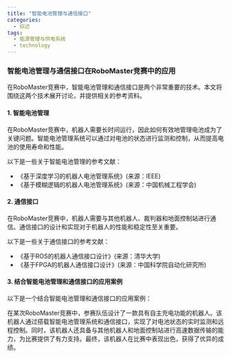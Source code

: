 ```yaml
---  
title: "智能电池管理与通信接口"  
categories:  
  - 综述  
tags: 
  - 能源管理与供电系统 
  - technology  
---  
```


### 智能电池管理与通信接口在RoboMaster竞赛中的应用

在RoboMaster竞赛中，智能电池管理和通信接口是两个非常重要的技术。本文将围绕这两个技术展开讨论，并提供相关的参考资料。

#### 1. 智能电池管理

在RoboMaster竞赛中，机器人需要长时间运行，因此如何有效地管理电池成为了关键问题。智能电池管理系统可以通过对电池的状态进行监测和控制，从而提高电池的使用寿命和性能。

以下是一些关于智能电池管理的参考文献：

- 《基于深度学习的机器人电池管理系统》(来源：IEEE)
- 《基于模糊逻辑的机器人电池管理系统》(来源：中国机械工程学会)

#### 2. 通信接口

在RoboMaster竞赛中，机器人需要与其他机器人、裁判器和地面控制站进行通信。通信接口的设计和实现对于机器人的性能和稳定性至关重要。

以下是一些关于通信接口的参考文献：

- 《基于ROS的机器人通信接口设计》(来源：清华大学)
- 《基于FPGA的机器人通信接口设计》(来源：中国科学院自动化研究所)

#### 3. 结合智能电池管理和通信接口的应用案例

以下是一个结合智能电池管理和通信接口的应用案例：

在某次RoboMaster竞赛中，参赛队伍设计了一款具有自主充电功能的机器人。该机器人通过搭载智能电池管理系统和通信接口，实现了对电池状态的实时监测和远程控制。同时，该机器人还具备与其他机器人和地面控制站进行高速数据传输的能力，为比赛提供了有力支持。最终，该机器人在比赛中表现出色，获得了优异的成绩。 
